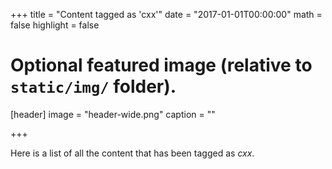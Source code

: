 +++
title = "Content tagged as 'cxx'"
date = "2017-01-01T00:00:00"
math = false
highlight = false

# Optional featured image (relative to `static/img/` folder).
[header]
image = "header-wide.png"
caption = ""

+++

Here is a list of all the content that has been tagged as *cxx*.
